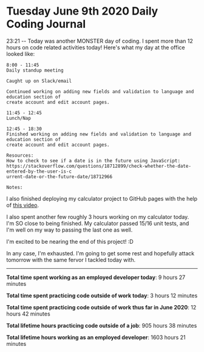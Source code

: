 # Tuesday June 9th 2020 Daily Coding Journal

23:21 -- Today was another MONSTER day of coding. I spent more than 12 hours on code related activities today! Here's what my day at the office looked like:

```
8:00 - 11:45
Daily standup meeting

Caught up on Slack/email

Continued working on adding new fields and validation to language and education section of
create account and edit account pages.

11:45 - 12:45
Lunch/Nap

12:45 - 18:30
Finished working on adding new fields and validation to language and education section of
create account and edit account pages.

Resources:
How to check to see if a date is in the future using JavaScript:
https://stackoverflow.com/questions/18712899/check-whether-the-date-entered-by-the-user-is-c
urrent-date-or-the-future-date/18712966

Notes:
```

I also finished deploying my calculator project to GitHub pages with the help of [this video](https://www.youtube.com/watch?v=F8s4Ng-re0E).

I also spent another few roughly 3 hours working on my calculator today. I'm SO close to being finished. My calculator passed 15/16 unit tests, and I'm well on my way to passing the last one as well.

I'm excited to be nearing the end of this project! :D

In any case, I'm exhausted. I'm going to get some rest and hopefully attack tomorrow with the same fervor I tackled today with.

---

**Total time spent working as an employed developer today**: 9 hours 27 minutes

**Total time spent practicing code outside of work today**: 3 hours 12 minutes

**Total time spent practicing code outside of work thus far in June 2020**: 12 hours 42 minutes

**Total lifetime hours practicing code outside of a job**: 905 hours 38 minutes

**Total lifetime hours working as an employed developer**: 1603 hours 21 minutes
